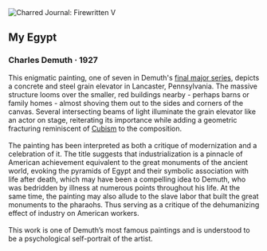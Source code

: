 <div class="artwork-of-the-day">
  <div class="container">
    <div class="img-wrapper">
      <img
        src="https://uploads8.wikiart.org/images/charles-demuth/my-egypt-1927.jpg!Large.jpg"
        alt="Charred Journal: Firewritten V" />
    </div>
    <div class="artwork-detail">
      <div class="artwork-origin"> 
        <h2 class="artwork-name">My Egypt</h2>
        <h3 class="artist">
          Charles Demuth
                    ·  1927
        </h3>
      </div>
      <p class="description">
        <span class="artwork-description-text ng-binding" ng-bind-html="viewModel.ArtworkOfTheDay.Description | unsafe">This enigmatic painting, one of seven in Demuth's <a target="_blank" href="https://www.wikiart.org/en/charles-demuth/all-works#!#filterName:Series_architecture-of-lancaster,resultType:masonry">final major series</a>, depicts a concrete and steel grain elevator in Lancaster, Pennsylvania. The massive structure looms over the smaller, red buildings nearby - perhaps barns or family homes - almost shoving them out to the sides and corners of the canvas. Several intersecting beams of light illuminate the grain elevator like an actor on stage, reiterating its importance while adding a geometric fracturing reminiscent of <a target="_blank" href="https://www.wikiart.org/en/artists-by-art-movement/cubism">Cubism</a> to the composition. <br><br>The painting has been interpreted as both a critique of modernization and a celebration of it. The title suggests that industrialization is a pinnacle of American achievement equivalent to the great monuments of the ancient world, evoking the pyramids of Egypt and their symbolic association with life after death, which may have been a compelling idea to Demuth, who was bedridden by illness at numerous points throughout his life. At the same time, the painting may also allude to the slave labor that built the great monuments to the pharaohs. Thus serving as a critique of the dehumanizing effect of industry on American workers.<br><br>This work is one of Demuth’s most famous paintings and is understood to be a psychological self-portrait of the artist.</span>
                        <div class="text-shadow-container" ng-show="showShadow" style=""></div>
      </p>
    </div>
  </div>

</div>
